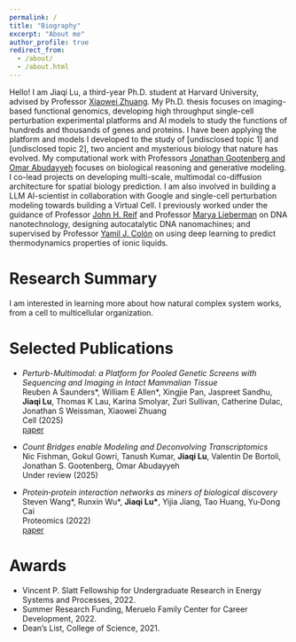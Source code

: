```yaml
---
permalink: /
title: "Biography"
excerpt: "About me"
author_profile: true
redirect_from: 
  - /about/
  - /about.html
---
```




Hello! I am Jiaqi Lu, a third-year Ph.D. student at Harvard University, advised by Professor [Xiaowei Zhuang](https://zhuang.harvard.edu/index.html). My Ph.D. thesis focuses on imaging-based functional genomics, developing high throughput single-cell perturbation experimental platforms and AI models to study the functions of hundreds and thousands of genes and proteins. I have been applying the platform and models I developed to the study of [undisclosed topic 1] and [undisclosed topic 2], two ancient and mysterious biology that nature has evolved. My computational work with Professors [Jonathan Gootenberg and Omar Abudayyeh](https://www.abugootlab.org/) focuses on biological reasoning and generative modeling. I co-lead projects on developing multi-scale, multimodal co-diffusion architecture for spatial biology prediction. I am also involved in building a LLM AI-scientist in collaboration with Google and single-cell perturbation modeling towards building a Virtual Cell. I previously worked under the guidance of Professor [John H. Reif](https://users.cs.duke.edu/~reif/research.html) and Professor [Marya Lieberman](https://chemistry.nd.edu/people/marya-lieberman/) on DNA nanotechnology, designing autocatalytic DNA nanomachines; and supervised by Professor [Yamil J. Colón](https://www.computationalnano.org/) on using deep learning to predict thermodynamics properties of ionic liquids.

# Research Summary
I am interested in learning more about how natural complex system works, from a cell to multicellular organization.

# Selected Publications
* *Perturb-Multimodal: a Platform for Pooled Genetic Screens with Sequencing and Imaging in Intact Mammalian Tissue*  
Reuben A Saunders\*, William E Allen\*, Xingjie Pan, Jaspreet Sandhu, **Jiaqi Lu**, Thomas K Lau, Karina Smolyar, Zuri Sullivan, Catherine Dulac, Jonathan S Weissman, Xiaowei Zhuang  
Cell (2025)  
[paper](https://www.cell.com/cell/fulltext/S0092-8674(25)00572-0)

* *Count Bridges enable Modeling and Deconvolving Transcriptomics*  
Nic Fishman, Gokul Gowri, Tanush Kumar, **Jiaqi Lu**, Valentin De Bortoli, Jonathan S. Gootenberg, Omar Abudayyeh  
Under review (2025)  

* *Protein‐protein interaction networks as miners of biological discovery*  
Steven Wang\*, Runxin Wu\*, **Jiaqi Lu\***, Yijia Jiang, Tao Huang, Yu‐Dong Cai  
Proteomics (2022)  
[paper](https://doi.org/10.1002/pmic.202100190)

# Awards
* Vincent P. Slatt Fellowship for Undergraduate Research in Energy Systems and Processes, 2022.
* Summer Research Funding, Meruelo Family Center for Career Development, 2022.
* Dean’s List, College of Science, 2021.
